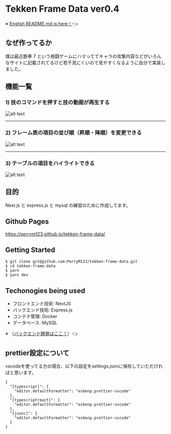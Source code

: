 # Tekken Frame Data ver0.4
※ [English README.md is here！](README-english.md)👈

## なぜ作ってるか

僕は最近鉄拳 7 という格闘ゲームにハマっててキャラの攻撃内容などがいろんなサイトに記載されてるけど若干見にくいので見やすくなるように自分で実装しました。

## 機能一覧

### 1) 技のコマンドを押すと技の動画が再生する
![alt text](./sampleData/video-moves.gif)

________

### 2) フレーム表の項目の並び順（昇順・降順）を変更できる
![alt text](./sampleData/video-change-order.gif)

________

### 3) テーブルの項目をハイライトできる
![alt text](./sampleData/video-highlighting.gif)


## 目的

Next.js と express.js と mysql の練習のために作成してます。

## Github Pages

https://perrym123.github.io/tekken-frame-data/

## Getting Started

```
$ git clone git@github.com:PerryM123/tekken-frame-data.git
$ cd tekken-frame-data
$ yarn
$ yarn dev
```

## Techonogies being used

- フロントエンド技術: NextJS
- バックエンド技術: Express.js
- コンテナ管理: Docker
- データベース: MySQL

※ （[バックエンド開発はここ！](https://github.com/PerryM123/tekken-frame-data)）👈

## prettier設定について

vscodeを使ってる方の場合、以下の設定をsettings.jsonに保存していただければと思います。

```
{
  "[typescript]": {
    "editor.defaultFormatter": "esbenp.prettier-vscode"
  },
  "[typescriptreact]": {
    "editor.defaultFormatter": "esbenp.prettier-vscode"
  },
  "[jsonc]": {
    "editor.defaultFormatter": "esbenp.prettier-vscode"
  }
}
```
